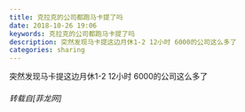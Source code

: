 ```yaml
---
title: 克拉克的公司都跑马卡提了吗
date: 2018-10-26 19:06
keywords: 克拉克的公司都跑马卡提了吗
description: 突然发现马卡提这边月休1-2 12小时 6000的公司这么多了
categories: sharing
---
```

<td class="t_f" id="postmessage_2171600">

突然发现马卡提这边月休1-2 12小时 6000的公司这么多了<img alt="" border="0" onclick="" onmouseover="" smilieid="1" src="static/image/smiley/default/smile.gif"/></td>
###### 转载自[菲龙网]
